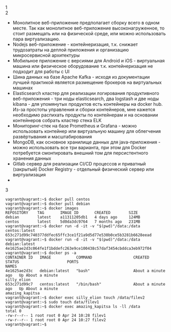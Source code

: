 1  
2  
- Монолитное веб-приложение предполагает сборку всего в одном месте. Так как монолитное веб-приложение высоконагруженное, 
то стоит размещать или на физической среде, или можно использовать пара виртуализацию.  
- Nodejs веб-приложение - контейнеризация, т.к. снижает трудозатраты на деплой приложения и организацию 
микросервисной архитектуры  
- Мобильное приложение c версиями для Android и iOS - виртуальная машина или физическое оборудование т.к. 
контейнеризация не подходит для работы с UI 
- Шина данных на базе Apache Kafka - исходя из документации лучшей практикой является размещение брокеров 
на виртуальных машинах  
- Elasticsearch кластер для реализации логирования продуктивного веб-приложения - три ноды elasticsearch,
два logstash и две ноды kibana - для упомянутых продуктов есть контейнеры на docker hub. Из-за простоты управления и сборки контейнеров, мне кажется необходимо распихать продукты по контейнерам и на основании контейнеров собрать кластер стека ELK  
- Мониторинг-стек на базе Prometheus и Grafana - можно использовать контейнер или виртуальную машину 
для облегчения развёртывания и масштабирования  
- MongoDB, как основное хранилище данных для java-приложения - можно использовать все три варианта, 
при этом для Docker потребуется смонтировать внешний том для персистентного хранения данных  
- Gitlab сервер для реализации CI/CD процессов и приватный (закрытый) Docker Registry - отдельный физический сервер или 
виртуализация
- 
3  
```
vagrant@vagrant:~$ docker pull centos
vagrant@vagrant:~$ docker pull debian
vagrant@vagrant:~$ docker images
REPOSITORY    TAG       IMAGE ID       CREATED        SIZE
debian        latest    a11311205db1   4 days ago     124MB
centos        latest    5d0da3dc9764   7 months ago   231MB
vagrant@vagrant:~$ docker run -d -it -v "$(pwd)"/data:/data centos:latest
653c271d99c740377ddfec65ffc3ce1f21a9d5d77e530b0ce5b3281b6628eead
vagrant@vagrant:~$ docker run -d -it -v "$(pwd)"/data:/data debian:latest
4e1625ae2d3c064fe1f1bddefc263e9ce100438c57daf3454cbddca3eb972f04
vagrant@vagrant:~$ docker ps -a
CONTAINER ID   IMAGE           COMMAND                  CREATED              STATUS                     PORTS                                   NAMES
4e1625ae2d3c   debian:latest   "bash"                   About a minute ago   Up About a minute                                                  silly_elion
653c271d99c7   centos:latest   "/bin/bash"              About a minute ago   Up About a minute                                                  amazing_kapitsa
vagrant@vagrant:~$ docker exec silly_elion touch /data/filev2
vagrant@vagrant:~$ sudo touch data/filev1
vagrant@vagrant:~$ docker exec amazing_kapitsa ls -ll /data
total 0
-rw-r--r-- 1 root root 0 Apr 24 10:28 filev1
-rw-r--r-- 1 root root 0 Apr 24 10:27 filev2
vagrant@vagrant:~$
```
